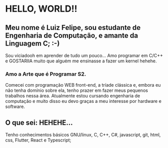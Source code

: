 # HELLO, WORLD!!
## Meu nome é Luiz Felipe, sou estudante de Engenharia de Computação, e amante da Linguagem C;  :-)
Sou  viciadooh em aprender de tudo um pouco... Amo programar em C/C++ e GOSTARIIA muito que alguém me ensinasse a fazer um kernel hehehe.

### Amo a Arte que é Programar S2.
Comecei com programação WEB front-end, a tríade clássica e, embora eu não tenha domínio sobre ela, tenho prazer em fazer meus pequenos trabalhos nessa área.
Atualmente estou cursando engenharia de computação e muito disso eu devo graças a meu interesse por hardware e software.  

## O que sei: HEHEHE...
Tenho conhecimentos básicos GNU/linux, C, C++, C#, javascript, git, html, css, Flutter, React e Typescript;
